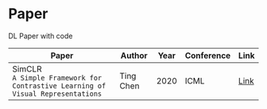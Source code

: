 # Paper
DL Paper with code

|Paper|Author|Year|Conference|Link|
|------|---|---|---|---|
|SimCLR <br/>`A Simple Framework for Contrastive Learning of Visual Representations`|Ting Chen|2020|ICML|[Link](https://arxiv.org/abs/2002.05709)|
